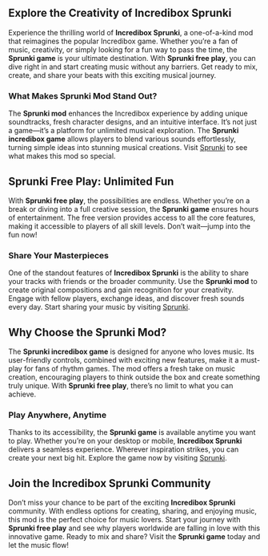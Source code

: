 <h2>Explore the Creativity of Incredibox Sprunki</h2>
<p>Experience the thrilling world of <strong>Incredibox Sprunki</strong>, a one-of-a-kind mod that reimagines the popular Incredibox game. Whether you’re a fan of music, creativity, or simply looking for a fun way to pass the time, the <strong>Sprunki game</strong> is your ultimate destination. With <strong>Sprunki free play</strong>, you can dive right in and start creating music without any barriers. Get ready to mix, create, and share your beats with this exciting musical journey.</p>

<h3>What Makes Sprunki Mod Stand Out?</h3>
<p>The <strong>Sprunki mod</strong> enhances the Incredibox experience by adding unique soundtracks, fresh character designs, and an intuitive interface. It’s not just a game—it’s a platform for unlimited musical exploration. The <strong>Sprunki incredibox game</strong> allows players to blend various sounds effortlessly, turning simple ideas into stunning musical creations. Visit <a href="https://sprunkisprunk.github.io/">Sprunki</a> to see what makes this mod so special.</p>

<h2>Sprunki Free Play: Unlimited Fun</h2>
<p>With <strong>Sprunki free play</strong>, the possibilities are endless. Whether you’re on a break or diving into a full creative session, the <strong>Sprunki game</strong> ensures hours of entertainment. The free version provides access to all the core features, making it accessible to players of all skill levels. Don’t wait—jump into the fun now!</p>

<h3>Share Your Masterpieces</h3>
<p>One of the standout features of <strong>Incredibox Sprunki</strong> is the ability to share your tracks with friends or the broader community. Use the <strong>Sprunki mod</strong> to create original compositions and gain recognition for your creativity. Engage with fellow players, exchange ideas, and discover fresh sounds every day. Start sharing your music by visiting <a href="https://sprunkisprunk.github.io/">Sprunki</a>.</p>

<h2>Why Choose the Sprunki Mod?</h2>
<p>The <strong>Sprunki incredibox game</strong> is designed for anyone who loves music. Its user-friendly controls, combined with exciting new features, make it a must-play for fans of rhythm games. The mod offers a fresh take on music creation, encouraging players to think outside the box and create something truly unique. With <strong>Sprunki free play</strong>, there’s no limit to what you can achieve.</p>

<h3>Play Anywhere, Anytime</h3>
<p>Thanks to its accessibility, the <strong>Sprunki game</strong> is available anytime you want to play. Whether you’re on your desktop or mobile, <strong>Incredibox Sprunki</strong> delivers a seamless experience. Wherever inspiration strikes, you can create your next big hit. Explore the game now by visiting <a href="https://sprunkisprunk.github.io/">Sprunki</a>.</p>

<h2>Join the Incredibox Sprunki Community</h2>
<p>Don’t miss your chance to be part of the exciting <strong>Incredibox Sprunki</strong> community. With endless options for creating, sharing, and enjoying music, this mod is the perfect choice for music lovers. Start your journey with <strong>Sprunki free play</strong> and see why players worldwide are falling in love with this innovative game. Ready to mix and share? Visit the <strong>Sprunki game</strong> today and let the music flow!</p>

